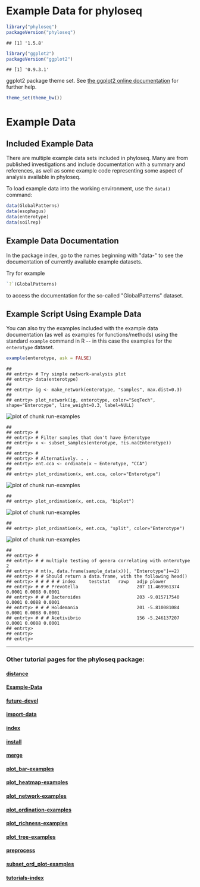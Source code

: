 
<link href="http://joey711.github.com/phyloseq/markdown.css" rel="stylesheet"></link>

# Example Data for phyloseq


```r
library("phyloseq")
packageVersion("phyloseq")
```

```
## [1] '1.5.8'
```

```r
library("ggplot2")
packageVersion("ggplot2")
```

```
## [1] '0.9.3.1'
```


ggplot2 package theme set. See [the ggplot2 online documentation](http://docs.ggplot2.org/current/) for further help.


```r
theme_set(theme_bw())
```



# Example Data
## Included Example Data
There are multiple example data sets included in phyloseq. Many are from published investigations and include documentation with a summary and references, as well as some example code representing some aspect of analysis available in phyloseq.

To load example data into the working environment, use the `data()` command:


```r
data(GlobalPatterns)
data(esophagus)
data(enterotype)
data(soilrep)
```


## Example Data Documentation
In the package index, go to the names beginning with "data-" to see the documentation of currently available example datasets.

Try for example


```r
`?`(GlobalPatterns)
```


to access the documentation for the so-called "GlobalPatterns" dataset.

## Example Script Using Example Data
You can also try the examples included with the example data documentation (as well as examples for functions/methods) using the standard `example` command in R -- in this case the examples for the `enterotype` dataset.


```r
example(enterotype, ask = FALSE)
```

```
## 
## entrty> # Try simple network-analysis plot
## entrty> data(enterotype)
## 
## entrty> ig <- make_network(enterotype, "samples", max.dist=0.3)
## 
## entrty> plot_network(ig, enterotype, color="SeqTech", shape="Enterotype", line_weight=0.3, label=NULL)
```

![plot of chunk run-examples](figure/run-examples1.png) 

```
## 
## entrty> #
## entrty> # Filter samples that don't have Enterotype
## entrty> x <- subset_samples(enterotype, !is.na(Enterotype))
## 
## entrty> #
## entrty> # Alternatively. . .
## entrty> ent.cca <- ordinate(x ~ Enterotype, "CCA")
## 
## entrty> plot_ordination(x, ent.cca, color="Enterotype")
```

![plot of chunk run-examples](figure/run-examples2.png) 

```
## 
## entrty> plot_ordination(x, ent.cca, "biplot")
```

![plot of chunk run-examples](figure/run-examples3.png) 

```
## 
## entrty> plot_ordination(x, ent.cca, "split", color="Enterotype")
```

![plot of chunk run-examples](figure/run-examples4.png) 

```
## 
## entrty> #
## entrty> # # multiple testing of genera correlating with enterotype 2
## entrty> # mt(x, data.frame(sample_data(x))[, "Enterotype"]==2)
## entrty> # # Should return a data.frame, with the following head()
## entrty> # # # # # index     teststat   rawp   adjp plower
## entrty> # # # Prevotella                      207 11.469961374 0.0001 0.0088 0.0001
## entrty> # # # Bacteroides                     203 -9.015717540 0.0001 0.0088 0.0001
## entrty> # # # Holdemania                      201 -5.810081084 0.0001 0.0088 0.0001
## entrty> # # # Acetivibrio                     156 -5.246137207 0.0001 0.0088 0.0001
## entrty> 
## entrty> 
## entrty>
```




---

### Other tutorial pages for the phyloseq package:

#### [distance](distance.html)

#### [Example-Data](Example-Data.html)

#### [future-devel](future-devel.html)

#### [import-data](import-data.html)

#### [index](index.html)

#### [install](install.html)

#### [merge](merge.html)

#### [plot_bar-examples](plot_bar-examples.html)

#### [plot_heatmap-examples](plot_heatmap-examples.html)

#### [plot_network-examples](plot_network-examples.html)

#### [plot_ordination-examples](plot_ordination-examples.html)

#### [plot_richness-examples](plot_richness-examples.html)

#### [plot_tree-examples](plot_tree-examples.html)

#### [preprocess](preprocess.html)

#### [subset_ord_plot-examples](subset_ord_plot-examples.html)

#### [tutorials-index](tutorials-index.html)


